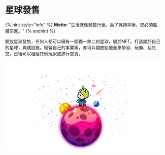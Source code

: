 # 星球發售

{% hint style="info" %}
**Motto:** "生活就像騎自行車。為了保持平衡，您必須繼續前進。"
{% endhint %}

開放星球發售，任何人都可以擁有一個獨一無二的星球，屬於NFT。打造屬於自己的星球，興建設施，經營自己的事業等，亦可以開放給他進來學習、玩樂、及社交。日後可以租給其他玩家或進行買賣。

![](../../.gitbook/assets/banner2.png)
